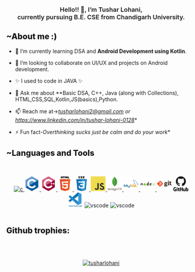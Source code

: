 <h3 align="center" style="font-weight:600;">Hello!! 👋, I’m Tushar Lohani,<br> currently pursuing B.E. CSE from Chandigarh University.</h3>

<h2 align="left" style="font-weight:800;">~About me :)</h2>

- 🌱 I’m currently learning DSA and **Android Development using Kotlin**.

- 👯 I’m looking to collaborate on UI/UX and projects on Android development.

- ✨ I used to code in JAVA ✨

- 💬 Ask me about **Basic DSA, C++, Java (along with Collections), HTML,CSS,SQL,Kotlin,JS(basics),Python.

- 📫 Reach me at->*tusharlohani2@gmail.com or https://www.linkedin.com/in/tushar-lohani-0128**

- ⚡ Fun fact-*Overthinking sucks just  be calm and do your work**


<h2 align="left" style="font-weight: 800;">~Languages and Tools  </h2>
<br/>
<p align="center"> 
 <a href="https://www.cprogramming.com/" target="_blank"> 
<img src="https://raw.githubusercontent.com/asknkitkr/icon-set/553e000769aceef8fc55dbfdbdd651660919636c/svg/x36/Java.svg"  alt="c" width="40" height="40"/> </a> 
<a href="https://www.cprogramming.com/" target="_blank"> 
<img src="https://raw.githubusercontent.com/devicons/devicon/master/icons/c/c-original.svg" alt="c" width="40" height="40"/> </a> 
<a href="https://www.w3schools.com/cpp/" target="_blank"> 
<img src="https://raw.githubusercontent.com/devicons/devicon/master/icons/cplusplus/cplusplus-original.svg" alt="cplusplus" width="40" height="40"/> </a> 
<a href="https://www.w3.org/html/" target="_blank"> 
<img src="https://raw.githubusercontent.com/devicons/devicon/master/icons/html5/html5-original-wordmark.svg" alt="html5" width="40" height="40"/> </a> 
<a href="https://www.w3schools.com/css/" target="_blank">
<img src="https://raw.githubusercontent.com/devicons/devicon/master/icons/css3/css3-original-wordmark.svg" alt="css3" width="40" height="40"/> </a> 
<a href="https://developer.mozilla.org/en-US/docs/Web/JavaScript" target="_blank"> 
<img src="https://raw.githubusercontent.com/devicons/devicon/master/icons/javascript/javascript-original.svg" alt="javascript" width="40" height="40"/> </a> 
<a href="https://www.mongodb.com/" target="_blank"> 
<img src="https://raw.githubusercontent.com/devicons/devicon/master/icons/mongodb/mongodb-original-wordmark.svg" alt="mongodb" width="40" height="40"/> </a> 
<a href="https://www.mysql.com/" target="_blank"> 
<img src="https://raw.githubusercontent.com/devicons/devicon/master/icons/mysql/mysql-original-wordmark.svg" alt="mysql" width="40" height="40"/> </a> 
<a href="https://nodejs.org" target="_blank"> 
<img src="https://raw.githubusercontent.com/devicons/devicon/master/icons/nodejs/nodejs-original-wordmark.svg" alt="nodejs" width="40" height="40"/> </a>
<img src="https://raw.githubusercontent.com/devicons/devicon/master/icons/git/git-original-wordmark.svg" alt="git" width="40" height="40"/> </a> 
<img src="https://raw.githubusercontent.com/devicons/devicon/master/icons/github/github-original-wordmark.svg" alt="github" width="40" height="40"/> </a>
<img src="https://raw.githubusercontent.com/devicons/devicon/master/icons/vscode/vscode-original-wordmark.svg" alt="vscode" width="40" height="40"/> </a> 
<img src="https://raw.githubusercontent.com/asknkitkr/icon-set/553e000769aceef8fc55dbfdbdd651660919636c/svg/x36/IntelliJ.svg" alt="vscode" width="40" height="40"/> </a>
<img src="https://raw.githubusercontent.com/asknkitkr/icon-set/553e000769aceef8fc55dbfdbdd651660919636c/svg/x36/Python.svg" alt="vscode" width="40" height="40"/> </a> 
 


<br/>
<br/>


<h2 style="font-weight: 800;">Github trophies:</h2>
<br/>
<br/>

<p style="" align="center"> <a href="https://github.com/ryo-ma/github-profile-trophy"><img src="https://github-profile-trophy.vercel.app/?username=ryo-ma&theme=onedark&row=1&column=6&margin-w=15&margin-h=15" alt="tusharlohani" /></a> </p>
<br/>
<br/>

